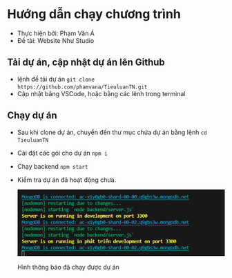 # Hướng dẫn chạy chương trình

- Thực hiện bởi: Phạm Văn Á
- Đề tài: Website Như Studio

## Tải dự án, cập nhật dự án lên Github

- lệnh để tải dự án `git clone https://github.com/phamvana/TieuluanTN.git`
- Cập nhật bằng VSCode, hoặc bằng các lênh trong terminal

## Chạy dự án

- Sau khi clone dự án, chuyển đến thư mục chứa dự án bằng lệnh `cd TieuluanTN`
- Cài đặt các gói cho dự án `npm i`
- Chạy backend `npm start`
- Kiểm tra dự án đã hoạt động chưa.

  ![Chạy dự án](./backend/config/img/image.png)

  Hình thông báo đã chạy được dự án
